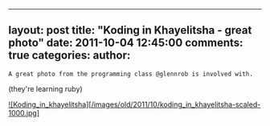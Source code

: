 

---
layout: post
title: "Koding in Khayelitsha - great photo"
date: 2011-10-04 12:45:00
comments: true
categories:
author:
---


    A great photo from the programming class @glennrob is involved with.

(they're learning ruby)

[![Koding_in_khayelitsha][/images/old/2011/10/koding_in_khayelitsha-scaled-1000.jpg] ](/images/old/2011/10/koding_in_khayelitsha-scaled-1000.jpg) 
